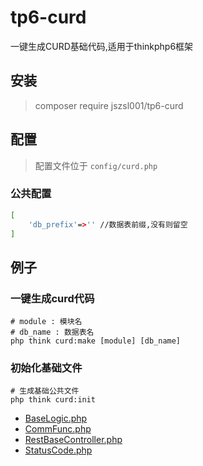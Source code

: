 # tp6-curd
一键生成CURD基础代码,适用于thinkphp6框架

## 安装

> composer require jszsl001/tp6-curd

## 配置

> 配置文件位于 `config/curd.php`

### 公共配置

```bash
[
    'db_prefix'=>'' //数据表前缀,没有则留空
]
```

## 例子

### 一键生成curd代码

```shell
# module : 模块名
# db_name : 数据表名
php think curd:make [module] [db_name]
```

### 初始化基础文件

```shell
# 生成基础公共文件
php think curd:init  
```

* [BaseLogic.php](src%2Fcode%2FBaseLogic.php)
* [CommFunc.php](src%2Fcode%2FCommFunc.php)
* [RestBaseController.php](src%2Fcode%2FRestBaseController.php)
* [StatusCode.php](src%2Fcode%2FStatusCode.php)

